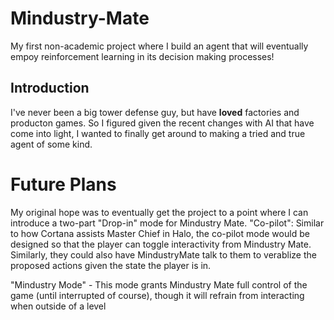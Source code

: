 # Mindustry-Mate
My first non-academic project where I build an agent that will eventually empoy reinforcement learning in its decision making processes!

## Introduction

I've never been a big tower defense guy, but have **loved** factories and producton games. So I figured given the recent changes with AI that have come into light, I wanted to finally get around to making a tried and true agent of some kind.

# Future Plans
My original hope was to eventually get the project to a point where I can introduce a two-part "Drop-in" mode for Mindustry Mate. 
"Co-pilot":  Similar to how Cortana assists Master Chief in Halo, the co-pilot mode would be designed so that the player can toggle interactivity from Mindustry Mate.  Similarly, they could also have MindustryMate talk to them to verablize the proposed actions given the state the player is in.

"Mindustry Mode" - This mode grants Mindustry Mate full control of the game (until interrupted of course), though it will refrain from interacting when outside of a level
